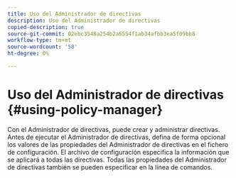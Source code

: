 ```yaml
---
title: Uso del Administrador de directivas
description: Uso del Administrador de directivas
copied-description: true
source-git-commit: 02ebc3548a254b2a6554f1ab34afbb3ea5f09bb8
workflow-type: tm+mt
source-wordcount: '58'
ht-degree: 0%

---
```


# Uso del Administrador de directivas {#using-policy-manager}

Con el Administrador de directivas, puede crear y administrar directivas. Antes de ejecutar el Administrador de directivas, defina de forma opcional los valores de las propiedades del Administrador de directivas en el fichero de configuración. El archivo de configuración especifica la información que se aplicará a todas las directivas. Todas las propiedades del Administrador de directivas también se pueden especificar en la línea de comandos.
